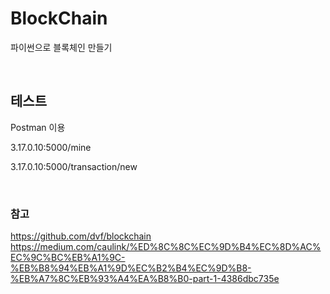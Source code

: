 # BlockChain

파이썬으로 블록체인 만들기

<br>

## 테스트

Postman 이용

3.17.0.10:5000/mine

3.17.0.10:5000/transaction/new


<br>

### 참고
https://github.com/dvf/blockchain
https://medium.com/caulink/%ED%8C%8C%EC%9D%B4%EC%8D%AC%EC%9C%BC%EB%A1%9C-%EB%B8%94%EB%A1%9D%EC%B2%B4%EC%9D%B8-%EB%A7%8C%EB%93%A4%EA%B8%B0-part-1-4386dbc735e
